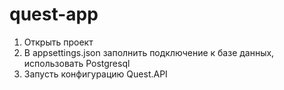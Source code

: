 # quest-app
1. Открыть проект
2. В appsettings.json заполнить подключение к базе данных, использовать Postgresql
3. Запусть конфигурацию Quest.API
